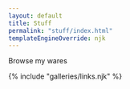 ```yaml
---
layout: default
title: Stuff
permalink: "stuff/index.html"
templateEngineOverride: njk
---
```


Browse my wares

{% include "galleries/links.njk" %}